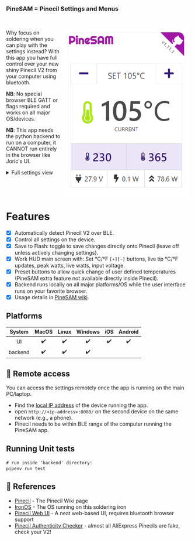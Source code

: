 


### PineSAM = Pinecil Settings and Menus
<br clear="both">

<img src="./img/workHUD.png" align="right" width="350" >

Why focus on soldering when you can play with the settings instead? With this app you have full control over your new shiny Pinecil V2 from your computer using bluetooth.

**NB**: No special browser BLE GATT or flags required and works on all major OS/devices.

**NB**: This app needs the python backend to run on a computer, it CANNOT run entirely in the browser like Joric's UI.



<details>
  <summary>
    Full settings view
  </summary>

<img src="./img/full_settings.png" width="900"> 

</details>
<br clear="right"/>

# Features

- [x] Automatically detect Pinecil V2 over BLE.
- [x] Control all settings on the device.
- [X] Save to Flash: toggle to save changes directly onto Pinecil (leave off unless actively changing settings).
- [X] Work HUD main screen with: Set °C/°F `[+][-]` buttons, live tip °C/°F updates, peak watts, live watts, input voltage.
- [X] Preset buttons to allow quick change of user defined temperatures (PineSAM extra feature not available directly inside Pinecil).
- [X] Backend runs locally on all major platforms/OS while the user interface runs on your favorite browser.
- [X] Usage details in [PineSAM wiki](https://github.com/builder555/PineSAM/wiki).

## Platforms
 | System  | MacOS   | Linux  | Windows | iOS   | Android|
 | :-----: | :-----: | :----: | :-----: | :---: | :----: |
 | UI      |:heavy_check_mark:|:heavy_check_mark:|:heavy_check_mark:|:heavy_check_mark:|:heavy_check_mark:|
 | backend |:heavy_check_mark:|:heavy_check_mark:|:heavy_check_mark:|       |         |


## :signal_strength: Remote access

You can access the settings remotely once the app is running on the main PC/laptop.

* Find the [local IP address](https://lifehacker.com/how-to-find-your-local-and-external-ip-address-5833108) of the device running the app.
* open `http://<ip-address>:8080/` on the second device on the same network (e.g., a phone).
* Pinecil needs to be within BLE range of the computer running the PineSAM app.



## Running Unit tests

```shell
# run inside 'backend' directory:
pipenv run test
```

## :book: References

- [Pinecil](https://wiki.pine64.org/wiki/Pinecil) - The Pinecil Wiki page
- [IronOS](https://github.com/Ralim/IronOS) - The OS running on this soldering iron
- [Pinecil Web UI](https://github.com/joric/pinecil) - A neat web-based UI, requires bluetooth browser support
- [Pinecil Authenticity Checker](https://pinecil.pine64.org/) - almost all AliExpress Pinecils are fake, check your V2!

